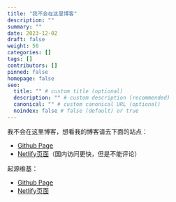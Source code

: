 ```yaml
---
title: "我不会在这里博客"
description: ""
summary: ""
date: 2023-12-02
draft: false
weight: 50
categories: []
tags: []
contributors: []
pinned: false
homepage: false
seo:
  title: "" # custom title (optional)
  description: "" # custom description (recommended)
  canonical: "" # custom canonical URL (optional)
  noindex: false # false (default) or true
---
```


我不会在这里博客，想看我的博客请去下面的站点：

- [Github Page](https://github.com/obscurefreeman/blog)
- [Netlify页面](https://obscurefreeman.netlify.app/)（国内访问更快，但是不能评论）

起源维基：

- [Github Page](https://obscurefreeman.github.io/sourcewiki/)
- [Netlify页面](https://sourcewiki.netlify.app/)
